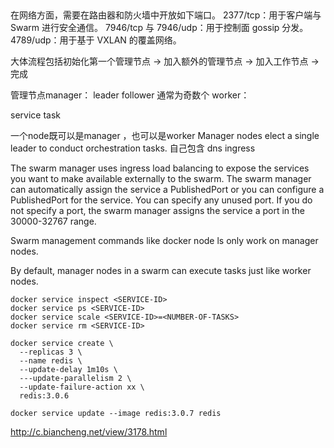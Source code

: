 ##
在网络方面，需要在路由器和防火墙中开放如下端口。
2377/tcp：用于客户端与 Swarm 进行安全通信。
7946/tcp 与 7946/udp：用于控制面 gossip 分发。
4789/udp：用于基于 VXLAN 的覆盖网络。

大体流程包括初始化第一个管理节点 -> 加入额外的管理节点 -> 加入工作节点 -> 完成

管理节点manager： leader follower 通常为奇数个
worker：

service
task

一个node既可以是manager ，也可以是worker
Manager nodes elect a single leader to conduct orchestration tasks.
自己包含 dns ingress

The swarm manager uses ingress load balancing to expose the services you want to make available externally to the swarm. 
The swarm manager can automatically assign the service a PublishedPort or you can configure a PublishedPort for the service.
You can specify any unused port. 
If you do not specify a port, the swarm manager assigns the service a port in the 30000-32767 range.

Swarm management commands like docker node ls only work on manager nodes.

By default, manager nodes in a swarm can execute tasks just like worker nodes.

```
docker service inspect <SERVICE-ID>
docker service ps <SERVICE-ID>
docker service scale <SERVICE-ID>=<NUMBER-OF-TASKS>
docker service rm <SERVICE-ID>

docker service create \
  --replicas 3 \
  --name redis \
  --update-delay 1m10s \
  ---update-parallelism 2 \
  --update-failure-action xx \
  redis:3.0.6

docker service update --image redis:3.0.7 redis  

```



http://c.biancheng.net/view/3178.html
